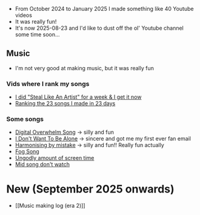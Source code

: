 - From October 2024 to January 2025 I made something like 40 Youtube videos
- It was really fun! 
- It's now 2025-08-23 and I'd like to dust off the ol' Youtube channel some time soon...
## Music
- I'm not very good at making music, but it was really fun
### Vids where I rank my songs
- [I did "Steal Like An Artist" for a week & I get it now](https://www.youtube.com/watch?v=bukMESdhZ_U)
- [Ranking the 23 songs I made in 23 days](https://www.youtube.com/watch?v=YGNxfy_3RVI)
### Some songs
- [Digital Overwhelm Song](https://www.youtube.com/watch?v=l-1PXMvOU18) → silly and fun
- [I Don't Want To Be Alone](https://www.youtube.com/watch?v=zGccVHbyYrY) → sincere and got me my first ever fan email
- [Harmonising by mistake](https://www.youtube.com/watch?v=pvD2Lq1Xvvg&list=PLZC972LVp2mR7PdjErLIe7AroxlBpotZI&index=19&t=123s) → silly and fun!! Really fun actually
- [Fog Song](https://www.youtube.com/watch?v=KBFH-MEDuyQ&list=PLZC972LVp2mR7PdjErLIe7AroxlBpotZI&index=20)
- [Ungodly amount of screen time](https://www.youtube.com/watch?v=bM6X7Is68_4&list=PLZC972LVp2mR7PdjErLIe7AroxlBpotZI&index=22)
- [Mid song don't watch](https://www.youtube.com/watch?v=q9ahAfMKqU0)
# New (September 2025 onwards)
- [[Music making log (era 2)]]